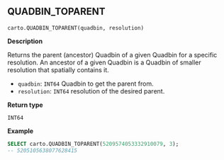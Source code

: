 ## QUADBIN_TOPARENT

```sql:signature
carto.QUADBIN_TOPARENT(quadbin, resolution)
```

**Description**

Returns the parent (ancestor) Quadbin of a given Quadbin for a specific resolution. An ancestor of a given Quadbin is a Quadbin of smaller resolution that spatially contains it.

* `quadbin`: `INT64` Quadbin to get the parent from.
* `resolution`: `INT64` resolution of the desired parent.

**Return type**

`INT64`

**Example**

```sql
SELECT carto.QUADBIN_TOPARENT(5209574053332910079, 3);
-- 5205105638077628415
```
